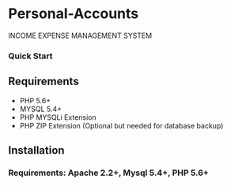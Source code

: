 # Personal-Accounts
INCOME EXPENSE MANAGEMENT SYSTEM

   <div id="doc-header" class="doc-header text-center">
        <h3 class="doc-title"><i class="icon fa fa-paper-plane"></i> Quick Start</h3>
      </div>
      <!--//doc-header-->
      <div class="doc-body row">
        <div class="doc-content col-md-9 col-12 order-1">
          <div class="content-inner">
            <section id="requirements-section" class="doc-section">
              <h2 class="section-title">Requirements</h2>
              <div class="section-block">
                <ul class="list">
                  <li>PHP 5.6+</li>
                  <li>MYSQL 5.4+</li>
                  <li>PHP MYSQLi Extension</li>
                  <li>PHP ZIP Extension (Optional but needed for database backup)</li>
                </ul>
              </div>
            </section>
            <!--//doc-section-->
            <section id="installation-section" class="doc-section">
              <h2 class="section-title">Installation</h2>
              <div id="step-1"  class="section-block">
                <h3 class="block-title">Requirements: Apache 2.2+, Mysql 5.4+, PHP 5.6+</h3>
              </div>
            </section>
          </div>
   </div>
